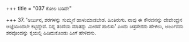 +++
title = "037 ಕೋಲ ಬರಿದೇ"

+++
37. 'ಅರ್ಜುನ, ಶರಗಳನ್ನು ಸುಮ್ಮನೆ ಹಾಳುಮಾಡಬೇಡ. ಹಿಂತಿರುಗು. ನಾವು ಈ ಕೌರವನನ್ನು ದೇವೇಂದ್ರನ ಆಜ್ಞೆಯಿಂದಲೇ ಕಟ್ಟಿದ್ದೇವೆ. ನಿನ್ನ ತಂದೆಯ ಮಾತನ್ನು ಮೀರದೆ ಪಾಲಿಸು' ಎಂದು ಚಿತ್ರಸೇನನು ಹೇಳಲು, ಅರ್ಜುನನು ಶರವೊಂದನ್ನು ಕೈಯಲ್ಲಿ ಹಿಡಿದುಕೊಂಡು ಹೀಗೆ ಹೇಳಿದನು.